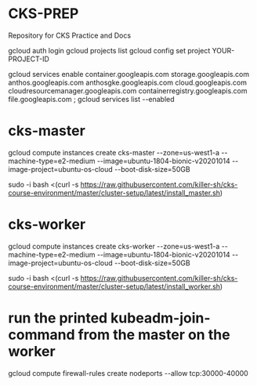 # CKS-PREP
Repository for CKS Practice and Docs


gcloud auth login
gcloud projects list
gcloud config set project YOUR-PROJECT-ID

gcloud services enable container.googleapis.com storage.googleapis.com anthos.googleapis.com anthosgke.googleapis.com cloud.googleapis.com cloudresourcemanager.googleapis.com containerregistry.googleapis.com file.googleapis.com ; gcloud services list --enabled



# cks-master


gcloud compute instances create cks-master --zone=us-west1-a --machine-type=e2-medium --image=ubuntu-1804-bionic-v20201014 --image-project=ubuntu-os-cloud --boot-disk-size=50GB


sudo -i
bash <(curl -s https://raw.githubusercontent.com/killer-sh/cks-course-environment/master/cluster-setup/latest/install_master.sh)


# cks-worker

gcloud compute instances create cks-worker --zone=us-west1-a --machine-type=e2-medium --image=ubuntu-1804-bionic-v20201014 --image-project=ubuntu-os-cloud --boot-disk-size=50GB


sudo -i
bash <(curl -s https://raw.githubusercontent.com/killer-sh/cks-course-environment/master/cluster-setup/latest/install_worker.sh)


# run the printed kubeadm-join-command from the master on the worker

gcloud compute firewall-rules create nodeports --allow tcp:30000-40000
